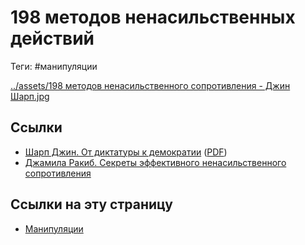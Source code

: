 # 198 методов ненасильственных действий

Теги: #манипуляции 

[../assets/198 методов ненасильственного сопротивления - Джин Шарп.jpg](../assets/198%20%D0%BC%D0%B5%D1%82%D0%BE%D0%B4%D0%BE%D0%B2%20%D0%BD%D0%B5%D0%BD%D0%B0%D1%81%D0%B8%D0%BB%D1%8C%D1%81%D1%82%D0%B2%D0%B5%D0%BD%D0%BD%D0%BE%D0%B3%D0%BE%20%D1%81%D0%BE%D0%BF%D1%80%D0%BE%D1%82%D0%B8%D0%B2%D0%BB%D0%B5%D0%BD%D0%B8%D1%8F%20-%20%D0%94%D0%B6%D0%B8%D0%BD%20%D0%A8%D0%B0%D1%80%D0%BF.jpg)

## Ссылки

* [Шарп Джин. От диктатуры к демократии](%D0%A8%D0%B0%D1%80%D0%BF%20%D0%94%D0%B6%D0%B8%D0%BD.%20%D0%9E%D1%82%20%D0%B4%D0%B8%D0%BA%D1%82%D0%B0%D1%82%D1%83%D1%80%D1%8B%20%D0%BA%20%D0%B4%D0%B5%D0%BC%D0%BE%D0%BA%D1%80%D0%B0%D1%82%D0%B8%D0%B8.md) ([PDF](https://drive.google.com/file/d/1z67BIsmQJNpI_Ugp3Iugbltfa4xyIFse/view?usp=sharing))
* [Джамила Ракиб. Секреты эффективного ненасильственного сопротивления](https://www.ted.com/talks/jamila_raqib_the_secret_to_effective_nonviolent_resistance/transcript?language=ru)

## Ссылки на эту страницу

* [Манипуляции](%D0%9C%D0%B0%D0%BD%D0%B8%D0%BF%D1%83%D0%BB%D1%8F%D1%86%D0%B8%D0%B8.md)